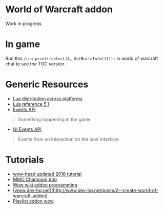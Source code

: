 # World of Warcraft addon
Work in progress

# In game
Run this `/run print((select(4, GetBuildInfo())));` in world of warcraft chat to see the TOC version.

# Generic Resources
- [Lua distribution across platforms](http://luadist.org/)
- [Lua reference 5.1](http://www.lua.org/manual/5.1/)
- [Events API](http://wowwiki.wikia.com/wiki/Events_(API))
> Something happening in the game
- [UI Events API](http://wowwiki.wikia.com/wiki/Widget_handlers)
> Events from an interaction on the user interface

# Tutorials
- [wow-head updated 2018 tutorial](http://fr.wowhead.com/guide=1949/wow-addon-writing-guide-part-one-how-to-make-your-first-addon)
- [MMO Champion tuto](https://www.mmo-champion.com/threads/817817-Creating-Your-Own-WoW-Addon)
- [Wow wiki addon programming](http://wowwiki.wikia.com/wiki/AddOn_programming_tutorial/Introduction)
- [www.dev-hq.net](http://www.dev-hq.net/posts/2--create-world-of-warcraft-addon)
- [Playlist addon wow](https://youtu.be/nfaE7NQhMlc)